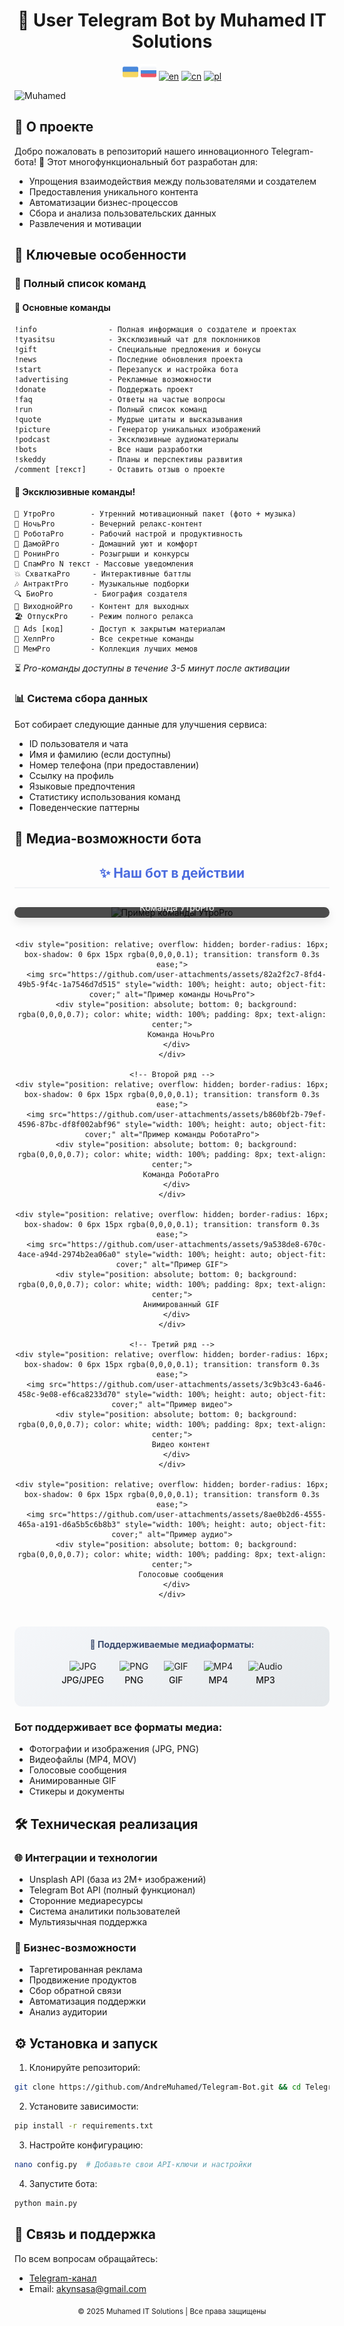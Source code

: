 <div align="center">  
  <h1>🤖 User Telegram Bot by Muhamed IT Solutions</h1>  
</div>  
  
<div align="center">
  <a href="https://github.com/AndreMuhamed/Muhamed_OneDrive/blob/main/README.md" target="_blank"><img src="https://github.com/AndreMuhamed/Muhamed_OneDrive/blob/main/Language/298489_ukraine_ukraine.png?raw=true" alt="ua" width="25" height="25"></a>
  <a href="https://github.com/AndreMuhamed/Muhamed_OneDrive/blob/main/README_Russia.md" target="_blank"><img src="https://github.com/AndreMuhamed/Muhamed_OneDrive/blob/main/Language/298434_russia_russia.png?raw=true" alt="ru" width="25" height="25"></a>
  <a href="https://github.com/AndreMuhamed/Muhamed_OneDrive/blob/main/README_English.md" target="_blank"><img src="https://github.com/AndreMuhamed/Muhamed_Pro-Suite/blob/main/Language/298478_kingdom_united_kingdom_united.png?raw=true" alt="en" width="25" height="25"></a>
  <a href="https://github.com/AndreMuhamed/Muhamed_OneDrive/blob/main/README_Canadian.md" target="_blank"><img src="https://github.com/AndreMuhamed/Muhamed_Pro-Suite/blob/main/Language/298562_canada_canada.png?raw=true" alt="cn" width="25" height="25"></a>
  <a href="https://github.com/AndreMuhamed/Muhamed_OneDrive/blob/main/README_Polish.md" target="_blank"><img src="https://github.com/AndreMuhamed/Muhamed_Pro-Suite/blob/main/Language/298479_poland_poland.png?raw=true" alt="pl" width="25" height="25"></a>
</div>

![Muhamed](https://github.com/AndreMuhamed/Muhamed_Pro-Suite/blob/main/Plug-photo/%D0%A8%D0%B0%D0%B1%D0%BA%D0%B0%D0%9C%D1%83%D1%85%D0%B0%D0%BC%D0%B5%D0%B4%D0%B0copyUA.jpg?raw=true)

## 🚀 О проекте

Добро пожаловать в репозиторий нашего инновационного Telegram-бота! 🚀 Этот многофункциональный бот разработан для:

- Упрощения взаимодействия между пользователями и создателем
- Предоставления уникального контента
- Автоматизации бизнес-процессов
- Сбора и анализа пользовательских данных
- Развлечения и мотивации

## 🌟 Ключевые особенности

### 🔧 Полный список команд

#### 📌 Основные команды
```text
!info                - Полная информация о создателе и проектах
!tyasitsu            - Эксклюзивный чат для поклонников
!gift                - Специальные предложения и бонусы
!news                - Последние обновления проекта
!start               - Перезапуск и настройка бота
!advertising         - Рекламные возможности
!donate              - Поддержать проект
!faq                 - Ответы на частые вопросы
!run                 - Полный список команд
!quote               - Мудрые цитаты и высказывания
!picture             - Генератор уникальных изображений
!podcast             - Эксклюзивные аудиоматериалы
!bots                - Все наши разработки
!skeddy              - Планы и перспективы развития
/comment [текст]     - Оставить отзыв о проекте
```

#### 💎 Эксклюзивные команды!
```text
🌅 УтроPro        - Утренний мотивационный пакет (фото + музыка)
🌙 НочьPro        - Вечерний релакс-контент
💪 РоботаPro      - Рабочий настрой и продуктивность
🏡 ДамойPro       - Домашний уют и комфорт
🎲 РонинPro       - Розыгрыши и конкурсы
💬 СпамPro N текст - Массовые уведомления
💥 СхваткаPro     - Интерактивные баттлы
🎶 АнтрактPro     - Музыкальные подборки
🔍 БиоPro         - Биография создателя
🌴 ВиходнойPro    - Контент для выходных
🏖️ ОтпускPro     - Режим полного релакса
🔐 Ads [код]      - Доступ к закрытым материалам
📜 ХелпPro        - Все секретные команды
🤣 МемPro         - Коллекция лучших мемов
```

⏳ *Pro-команды доступны в течение 3-5 минут после активации*

### 📊 Система сбора данных
Бот собирает следующие данные для улучшения сервиса:
- ID пользователя и чата
- Имя и фамилию (если доступны)
- Номер телефона (при предоставлении)
- Ссылку на профиль
- Языковые предпочтения
- Статистику использования команд
- Поведенческие паттерны

## 🎨 Медиа-возможности бота

<div align="center">
  <h3 style="color: #4a6bdf; font-size: 1.5em; margin-bottom: 25px; border-bottom: 2px solid #f0f2f5; padding-bottom: 10px;">✨ Наш бот в действии</h3>
  
  <div style="display: grid; grid-template-columns: repeat(auto-fit, minmax(300px, 1fr)); gap: 20px; margin: 30px 0;">
    <!-- Первый ряд -->
    <div style="position: relative; overflow: hidden; border-radius: 16px; box-shadow: 0 6px 15px rgba(0,0,0,0.1); transition: transform 0.3s ease;">
      <img src="https://github.com/user-attachments/assets/2ac5762a-3545-4f38-82d1-4e393fb02b97" style="width: 100%; height: auto; object-fit: cover;" alt="Пример команды УтроPro">
      <div style="position: absolute; bottom: 0; background: rgba(0,0,0,0.7); color: white; width: 100%; padding: 8px; text-align: center;">
        Команда УтроPro
      </div>
    </div>
    
    <div style="position: relative; overflow: hidden; border-radius: 16px; box-shadow: 0 6px 15px rgba(0,0,0,0.1); transition: transform 0.3s ease;">
      <img src="https://github.com/user-attachments/assets/82a2f2c7-8fd4-49b5-9f4c-1a7546d7d515" style="width: 100%; height: auto; object-fit: cover;" alt="Пример команды НочьPro">
      <div style="position: absolute; bottom: 0; background: rgba(0,0,0,0.7); color: white; width: 100%; padding: 8px; text-align: center;">
        Команда НочьPro
      </div>
    </div>
    
    <!-- Второй ряд -->
    <div style="position: relative; overflow: hidden; border-radius: 16px; box-shadow: 0 6px 15px rgba(0,0,0,0.1); transition: transform 0.3s ease;">
      <img src="https://github.com/user-attachments/assets/b860bf2b-79ef-4596-87bc-df8f002abf96" style="width: 100%; height: auto; object-fit: cover;" alt="Пример команды РоботаPro">
      <div style="position: absolute; bottom: 0; background: rgba(0,0,0,0.7); color: white; width: 100%; padding: 8px; text-align: center;">
        Команда РоботаPro
      </div>
    </div>
    
    <div style="position: relative; overflow: hidden; border-radius: 16px; box-shadow: 0 6px 15px rgba(0,0,0,0.1); transition: transform 0.3s ease;">
      <img src="https://github.com/user-attachments/assets/9a538de8-670c-4ace-a94d-2974b2ea06a0" style="width: 100%; height: auto; object-fit: cover;" alt="Пример GIF">
      <div style="position: absolute; bottom: 0; background: rgba(0,0,0,0.7); color: white; width: 100%; padding: 8px; text-align: center;">
        Анимированный GIF
      </div>
    </div>
    
    <!-- Третий ряд -->
    <div style="position: relative; overflow: hidden; border-radius: 16px; box-shadow: 0 6px 15px rgba(0,0,0,0.1); transition: transform 0.3s ease;">
      <img src="https://github.com/user-attachments/assets/3c9b3c43-6a46-458c-9e08-ef6ca8233d70" style="width: 100%; height: auto; object-fit: cover;" alt="Пример видео">
      <div style="position: absolute; bottom: 0; background: rgba(0,0,0,0.7); color: white; width: 100%; padding: 8px; text-align: center;">
        Видео контент
      </div>
    </div>
    
    <div style="position: relative; overflow: hidden; border-radius: 16px; box-shadow: 0 6px 15px rgba(0,0,0,0.1); transition: transform 0.3s ease;">
      <img src="https://github.com/user-attachments/assets/8ae0b2d6-4555-465a-a191-d6a5b5c6b8b3" style="width: 100%; height: auto; object-fit: cover;" alt="Пример аудио">
      <div style="position: absolute; bottom: 0; background: rgba(0,0,0,0.7); color: white; width: 100%; padding: 8px; text-align: center;">
        Голосовые сообщения
      </div>
    </div>
  </div>

  <div style="margin-top: 30px; background: linear-gradient(135deg, #f5f7fa 0%, #e4e8eb 100%); padding: 20px; border-radius: 12px; max-width: 800px; margin-left: auto; margin-right: auto;">
    <h4 style="color: #3a4a6d; margin-top: 0;">📌 Поддерживаемые медиаформаты:</h4>
    <div style="display: flex; justify-content: center; flex-wrap: wrap; gap: 25px;">
      <div style="text-align: center;">
        <img src="https://img.icons8.com/color/48/000000/jpg.png" width="40" alt="JPG">
        <p style="margin-top: 5px; font-weight: 500;">JPG/JPEG</p>
      </div>
      <div style="text-align: center;">
        <img src="https://img.icons8.com/color/48/000000/png.png" width="40" alt="PNG">
        <p style="margin-top: 5px; font-weight: 500;">PNG</p>
      </div>
      <div style="text-align: center;">
        <img src="https://img.icons8.com/color/48/000000/gif.png" width="40" alt="GIF">
        <p style="margin-top: 5px; font-weight: 500;">GIF</p>
      </div>
      <div style="text-align: center;">
        <img src="https://img.icons8.com/color/48/000000/mp4.png" width="40" alt="MP4">
        <p style="margin-top: 5px; font-weight: 500;">MP4</p>
      </div>
      <div style="text-align: center;">
        <img src="https://img.icons8.com/color/48/000000/audio-wave--v1.png" width="40" alt="Audio">
        <p style="margin-top: 5px; font-weight: 500;">MP3</p>
      </div>
    </div>
  </div>
</div>
</div>


### Бот поддерживает все форматы медиа:
- Фотографии и изображения (JPG, PNG)
- Видеофайлы (MP4, MOV)
- Голосовые сообщения
- Анимированные GIF
- Стикеры и документы

## 🛠 Техническая реализация

### 🌐 Интеграции и технологии
- Unsplash API (база из 2M+ изображений)
- Telegram Bot API (полный функционал)
- Сторонние медиаресурсы
- Система аналитики пользователей
- Мультиязычная поддержка

### 🎯 Бизнес-возможности
- Таргетированная реклама
- Продвижение продуктов
- Сбор обратной связи
- Автоматизация поддержки
- Анализ аудитории

## ⚙️ Установка и запуск

1. Клонируйте репозиторий:
```bash
git clone https://github.com/AndreMuhamed/Telegram-Bot.git && cd Telegram-Bot
```

2. Установите зависимости:
```bash
pip install -r requirements.txt
```

3. Настройте конфигурацию:
```bash
nano config.py  # Добавьте свои API-ключи и настройки
```

4. Запустите бота:
```bash
python main.py
```

## 📢 Связь и поддержка
По всем вопросам обращайтесь:
- [Telegram-канал](https://t.me/andremuhamedd)
- Email: akynsasa@gmail.com

<div align="center">
  <sub>© 2025 Muhamed IT Solutions | Все права защищены</sub>
</div>
